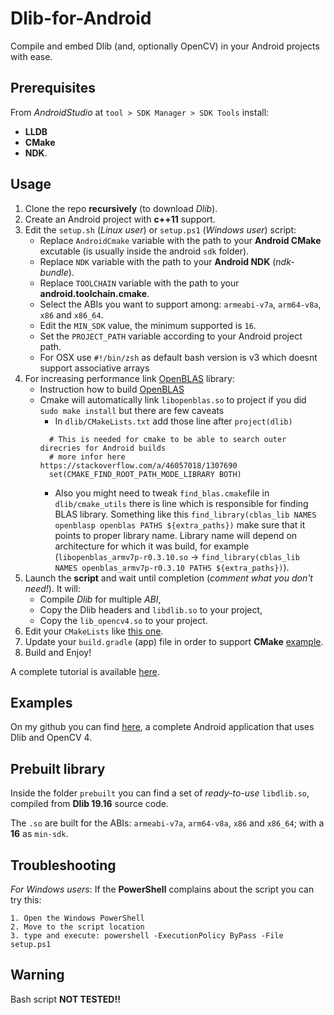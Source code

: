 # Dlib-for-Android
Compile and embed Dlib (and, optionally OpenCV) in your Android projects with ease.

## Prerequisites
From _AndroidStudio_ at `tool > SDK Manager > SDK Tools` install:
* __LLDB__
* __CMake__
* __NDK__.

## Usage
1. Clone the repo __recursively__ (to download _Dlib_).
2. Create an Android project with __c++11__ support.
3. Edit the `setup.sh` (_Linux user_) or `setup.ps1` (_Windows user_) script:
	- Replace `AndroidCmake` variable with the path to your __Android CMake__ excutable (is usually inside the android `sdk` folder).
	- Replace `NDK` variable with the path to your __Android NDK__ (_ndk-bundle_).
	- Replace `TOOLCHAIN` variable with the path to your __android.toolchain.cmake__.
	- Select the ABIs you want to support among: `armeabi-v7a`, `arm64-v8a`, `x86` and `x86_64`.
	- Edit the `MIN_SDK` value, the minimum supported is `16`.
	- Set the `PROJECT_PATH` variable according to your Android project path.
	- For OSX use `#!/bin/zsh` as default bash version is v3 which doesnt support associative arrays 
4. For increasing performance link [OpenBLAS](https://github.com/xianyi/OpenBLAS) library:
    - Instruction how to build [OpenBLAS](https://github.com/xianyi/OpenBLAS/wiki/How-to-build-OpenBLAS-for-Android)
    - Cmake will automatically link `libopenblas.so` to project if you did `sudo make install` but there are few caveats
        - In `dlib/CMakeLists.txt` add those line after `project(dlib)`
        >  
            # This is needed for cmake to be able to search outer direcries for Android builds
            # more infor here https://stackoverflow.com/a/46057018/1307690
            set(CMAKE_FIND_ROOT_PATH_MODE_LIBRARY BOTH)
        - Also you might need to tweak `find_blas.cmake`file in `dlib/cmake_utils` there is line which is responsible for finding BLAS library. Something like this `find_library(cblas_lib NAMES openblasp openblas PATHS ${extra_paths})` make sure that it points to proper library name. Library name will depend on architecture for which it was build, for example (`libopenblas_armv7p-r0.3.10.so` -> `find_library(cblas_lib NAMES openblas_armv7p-r0.3.10 PATHS ${extra_paths})`).
5. Launch the __script__ and wait until completion (_comment what you don't need!_). It will:
	- Compile _Dlib_ for multiple _ABI_,
	- Copy the Dlib headers and `libdlib.so` to your project,
	- Copy the `lib_opencv4.so` to your project.
6. Edit your `CMakeLists` like [this one](https://gist.github.com/Luca96/4e7d6a0d0271c7bd147aea7d8c3681d6).
7. Update your `build.gradle` (app) file in order to support __CMake__ [example](https://gist.github.com/Luca96/32a66ddb8beb78712606cb375ebd4e9d).
8. Build and Enjoy!

A complete tutorial is available [here](https://medium.com/@luca_anzalone/setting-up-dlib-and-opencv-for-android-3efdbfcf9e7f).

## Examples	
On my github you can find [here](https://github.com/Luca96/android-face-landmarks), a complete Android application that uses Dlib and OpenCV 4.

## Prebuilt library

Inside the folder `prebuilt` you can find a set of  *ready-to-use* `libdlib.so`, compiled from **Dlib 19.16** source code. 

The `.so` are built for the ABIs:  `armeabi-v7a`, `arm64-v8a`, `x86` and `x86_64`; with a **16** as `min-sdk`.

## Troubleshooting
_For Windows users_: If the __PowerShell__ complains about the script you can try this:
```
1. Open the Windows PowerShell
2. Move to the script location
3. type and execute: powershell -ExecutionPolicy ByPass -File setup.ps1
```

## Warning
Bash script __NOT TESTED!!__
